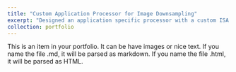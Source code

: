 ```yaml
---
title: "Custom Application Processor for Image Downsampling"
excerpt: "Designed an application specific processor with a custom ISA for processing RGB images using DE2-115 development board.<br/> Final processor could downsample an image by an integer factor up to 15 using Gaussian and average filtering and it could apply any linear separable filter to images.<br/> UART transceiver, developed using Verilog was used as the communication medium between the processor and the PC. You can check the report and the code [here](https://github.com/sahanHe/Custom-processor-for-image-down-sampling).<br/><img src='/images/datapath.png'>"
collection: portfolio
---
```


This is an item in your portfolio. It can be have images or nice text. If you name the file .md, it will be parsed as markdown. If you name the file .html, it will be parsed as HTML. 
